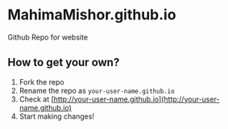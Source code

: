 # MahimaMishor.github.io

Github Repo for website



## How to get your own?
1. Fork the repo
2. Rename the repo as `your-user-name.github.io`
3. Check at [http://your-user-name.github.io](http://your-user-name.github.io)
4. Start making changes!


